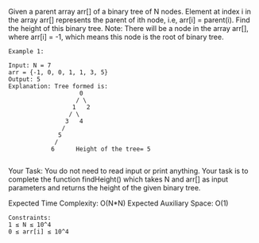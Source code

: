Given a parent array arr[] of a binary tree of N nodes. Element at index i in the array arr[] represents the parent of ith node, i.e, arr[i] = parent(i). Find the height of this binary tree.
Note: There will be a node in the array arr[], where arr[i] = -1, which means this node is the root of binary tree.
```
Example 1:

Input: N = 7
arr = {-1, 0, 0, 1, 1, 3, 5}
Output: 5
Explanation: Tree formed is:
                    0
                   / \
                  1   2
                 / \
                3   4
               /
              5
             /
            6      Height of the tree= 5
            
```
Your Task:
You do not need to read input or print anything. Your task is to complete the function findHeight() which takes N and arr[] as input parameters and returns the height of the given binary tree.

Expected Time Complexity: O(N*N)
Expected Auxiliary Space: O(1)
```
Constraints:
1 ≤ N ≤ 10^4
0 ≤ arr[i] ≤ 10^4   
```
